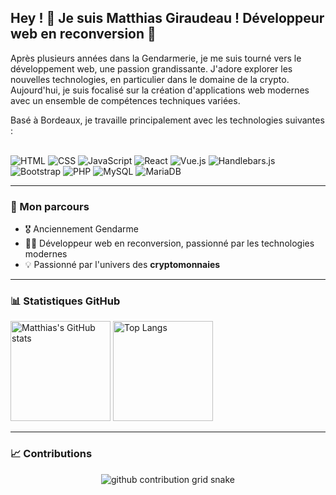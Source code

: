## Hey ! 👋 Je suis <b>Matthias Giraudeau</b> ! Développeur web en reconversion 🚀

Après plusieurs années dans la Gendarmerie, je me suis tourné vers le développement web, une passion grandissante. J'adore explorer les nouvelles technologies, en particulier dans le domaine de la crypto. Aujourd'hui, je suis focalisé sur la création d'applications web modernes avec un ensemble de compétences techniques variées.

Basé à Bordeaux, je travaille principalement avec les technologies suivantes :
<div style="display: inline_block"><br>
  <img src="https://img.shields.io/badge/HTML-E34F26?style=for-the-badge&logo=html5&logoColor=white" alt="HTML"/>
  <img src="https://img.shields.io/badge/CSS-1572B6?style=for-the-badge&logo=css3&logoColor=white" alt="CSS"/>
  <img src="https://img.shields.io/badge/JavaScript-F7DF1E?style=for-the-badge&logo=javascript&logoColor=black" alt="JavaScript"/>
  <img src="https://img.shields.io/badge/React-61DAFB?style=for-the-badge&logo=react&logoColor=black" alt="React"/>
  <img src="https://img.shields.io/badge/Vue.js-4FC08D?style=for-the-badge&logo=vue.js&logoColor=white" alt="Vue.js"/>
  <img src="https://img.shields.io/badge/Handlebars.js-F0772B?style=for-the-badge&logo=handlebarsdotjs&logoColor=white" alt="Handlebars.js"/>
  <img src="https://img.shields.io/badge/Bootstrap-7952B3?style=for-the-badge&logo=bootstrap&logoColor=white" alt="Bootstrap"/>
  <img src="https://img.shields.io/badge/PHP-777BB4?style=for-the-badge&logo=php&logoColor=white" alt="PHP"/>
  <img src="https://img.shields.io/badge/MySQL-4479A1?style=for-the-badge&logo=mysql&logoColor=white" alt="MySQL"/>
  <img src="https://img.shields.io/badge/MariaDB-003545?style=for-the-badge&logo=mariadb&logoColor=white" alt="MariaDB"/>
</div>

---

### 💼 Mon parcours

- 🎖️ Anciennement Gendarme
- 👨‍💻 Développeur web en reconversion, passionné par les technologies modernes
- 💡 Passionné par l'univers des **cryptomonnaies**
---

### 📊 Statistiques GitHub

<div>
  <img height="160em" src="https://github-readme-stats.vercel.app/api?username=MatthiasGiraudeau&show_icons=true&theme=dark&include_all_commits=true&count_private=true&border_radius=8px" alt="Matthias's GitHub stats"/>
  <img height="160em" src="https://github-readme-stats.vercel.app/api/top-langs/?username=MatthiasGiraudeau&layout=compact&langs_count=6&theme=dark&border_radius=8px" alt="Top Langs"/>
</div>

---

### 📈 Contributions

<div align="center">
  <picture>
    <source media="(prefers-color-scheme: dark)" srcset="https://raw.githubusercontent.com/MatthiasGiraudeau/MatthiasGiraudeau/output/github-contribution-grid-snake-dark.svg">
    <source media="(prefers-color-scheme: light)" srcset="https://raw.githubusercontent.com/MatthiasGiraudeau/MatthiasGiraudeau/output/github-contribution-grid-snake.svg">
    <img alt="github contribution grid snake" src="https://raw.githubusercontent.com/MatthiasGiraudeau/MatthiasGiraudeau/output/github-contribution-grid-snake.svg">
  </picture>
</div>
